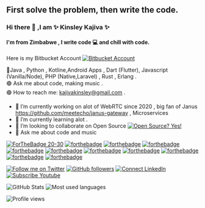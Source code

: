 ## First solve the problem, then write the code.

### Hi there 👋 ,I am   ✨ **Kinsley Kajiva** ✨

#### I'm from Zimbabwe , I write code 💻 and chill with code.

Here is my Bitbucket Account [![Bitbucket Account ](https://img.shields.io/bitbucket/issues/lbesson/bin.svg)](https://bitbucket.org/kajivakinsley/)  

🔴Java , Python , Kotline,Android Apps , Dart (Flutter), Javascript (Vanilla/Node), PHP (Native,Laravel) , Rust , Erlang .<br>
🟢 Ask me about code, making music  .<br>
🟣 How to reach me: [kajivakinsley@gmail.com](mailto:kajivakinsley@gmail.com) .<br>

- 🔭 I’m currently working on alot of WebRTC since 2020 , big fan of Janus https://github.com/meetecho/janus-gateway  , Microservices
- 🌱 I’m currently learning alot .
- 👯 I’m looking to collaborate on Open Source [![Open Source? Yes!](https://badgen.net/badge/Open%20Source%20%3F/Yes%21/blue?icon=github)](https://github.com/Naereen/badges/)
- 💬 Ask me about  code and music 

[![ForTheBadge 20-30](http://ForTheBadge.com/images/badges/ages-20-30.svg)](http://ForTheBadge.com) [![forthebadge](https://forthebadge.com/images/badges/made-with-c.svg)](https://forthebadge.com)  [![forthebadge](https://forthebadge.com/images/badges/made-with-elixir.svg)](https://forthebadge.com) [![forthebadge](https://forthebadge.com/images/badges/made-with-erlang.svg)](https://forthebadge.com)  [![forthebadge](https://forthebadge.com/images/badges/made-with-java.svg)](https://forthebadge.com)  [![forthebadge](https://forthebadge.com/images/badges/made-with-javascript.svg)](https://forthebadge.com) [![forthebadge](https://forthebadge.com/images/badges/made-with-python.svg)](https://forthebadge.com)  [![forthebadge](https://forthebadge.com/images/badges/made-with-rust.svg)](https://forthebadge.com) [![forthebadge](https://forthebadge.com/images/badges/made-with-typescript.svg)](https://forthebadge.com)  [![forthebadge](https://forthebadge.com/images/badges/powered-by-netflix.svg)](https://forthebadge.com) [![forthebadge](https://forthebadge.com/images/badges/works-on-my-machine.svg)](https://forthebadge.com)


[![Follow me on Twitter](https://img.shields.io/twitter/follow/kinsleyKAJIVA?style=social)](https://twitter.com/kinsleyKAJIVA) 
[![GitHub followers](https://img.shields.io/github/followers/kinsleykajiva?style=social)](https://github.com/kinsleykajiva)
[![Connect LinkedIn](https://img.shields.io/badge/LinkedIn-informational?style=social&logo=linkedin)](https://www.linkedin.com/in/kinsley-kajiva/)
[![Subscribe Youtube](https://img.shields.io/badge/Youtube-informational?style=social&logo=youtube)](https://www.youtube.com/channel/UC0N8-Hcjzg7MkJTnxWr7IBg)

![GitHub Stats](https://github-readme-stats.vercel.app/api?username=kinsleykajiva&hide_border=true&show_icons=true&include_all_commits=false&count_private=true&line_height=24&text_color=ffffff&icon_color=ffffff&bg_color=0,833ab4,5851db,405de6&title_color=ffffff)
![Most used languages](https://github-readme-stats.vercel.app/api/top-langs/?username=kinsleykajiva&hide=html&hide_border=true&card_width=320&layout=compact&langs_count=4&text_color=ffffff&icon_color=ffffff&bg_color=0,833ab4,5851db,405de6&title_color=ffffff)

![Profile views](https://gpvc.arturio.dev/kinsleykajiva)
